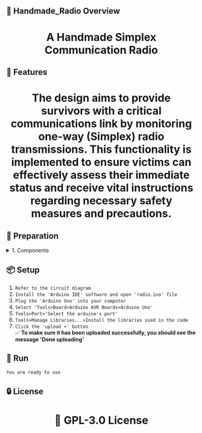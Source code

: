<!-- Proje-Resmi -->

## 👀 Handmade_Radio Overview  
<h1 align="center">A Handmade Simplex Communication Radio</h1>  


## 🚀 Features  
<h1 align="center">The design aims to provide survivors with a critical communications link by monitoring one-way (Simplex) radio transmissions. This functionality is implemented to ensure victims can effectively assess their immediate status and receive vital instructions regarding necessary safety measures and precautions.</h1>  


## 🔎 Preparation
<details>
<summary>1. Components</summary>
'1' Arduino Uno<br>
'1' Radio Module (TEA 5767)<br>
'1' Potentiometer **to be able to change our frequency**<br>
'1' Infrared (IR) Sensor **Because minor interferences can affect the potentiometer value, it only serves to change the frequency when we trigger it with our finger**
</details>


## 📦 Setup 
1. `Refer to the circuit diagram`
2. `Install the 'Arduino IDE' software and open 'radio.ino' file`
3. `Plug the 'Arduino Uno' into your computer`
4. `Select 'Tools>Board>Arduino AVR Boards>Arduino Uno'`
5. `Tools>Port>'Select the arduino's port'`
6. `Tools>Manage Libraries...>Install the libraries used in the code`
7. `Click the 'upload ➡️' button`  
✅ **To make sure it has been uploaded successfully, you should see the message 'Done uploading'**  


## 🎉 Run  
`You are ready to use`


## 🔒 License  
<h1 align="center">📜 GPL-3.0 License</h1>  
